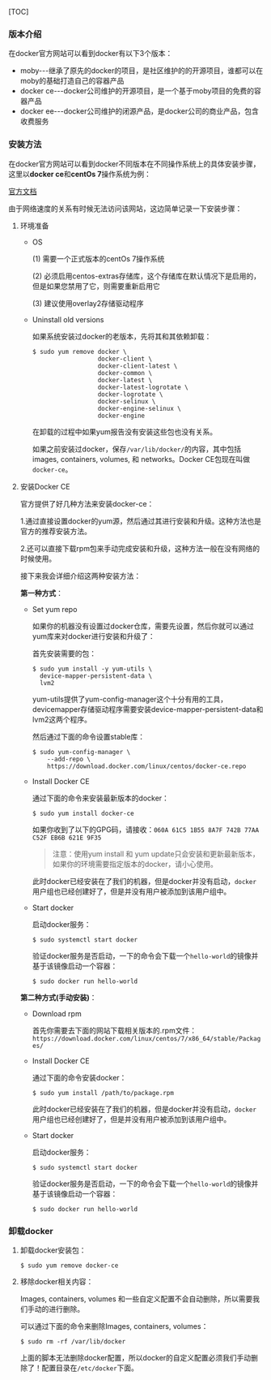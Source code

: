 [TOC]

### 版本介绍

在docker官方网站可以看到docker有以下3个版本：

- moby---继承了原先的docker的项目，是社区维护的的开源项目，谁都可以在moby的基础打造自己的容器产品
- docker ce---docker公司维护的开源项目，是一个基于moby项目的免费的容器产品
- docker ee---docker公司维护的闭源产品，是docker公司的商业产品，包含收费服务


### 安装方法

在docker官方网站可以看到docker不同版本在不同操作系统上的具体安装步骤，这里以**docker ce**和**centOs 7**操作系统为例：

[官方文档](https://docs.docker.com/install/linux/docker-ce/centos/)

由于网络速度的关系有时候无法访问该网站，这边简单记录一下安装步骤：

1. 环境准备

    - OS

        (1) 需要一个正式版本的centOs 7操作系统

        (2) 必须启用centos-extras存储库，这个存储库在默认情况下是启用的，但是如果您禁用了它，则需要重新启用它

        (3) 建议使用overlay2存储驱动程序
        
    - Uninstall old versions

        如果系统安装过docker的老版本，先将其和其依赖卸载：
        
        ```
        $ sudo yum remove docker \
                          docker-client \
                          docker-client-latest \
                          docker-common \
                          docker-latest \
                          docker-latest-logrotate \
                          docker-logrotate \
                          docker-selinux \
                          docker-engine-selinux \
                          docker-engine
        ```
        
        在卸载的过程中如果yum报告没有安装这些包也没有关系。
        
        如果之前安装过docker，保存`/var/lib/docker/`的内容，其中包括images, containers, volumes, 和 networks。Docker CE包现在叫做`docker-ce`。

2. 安装Docker CE

    官方提供了好几种方法来安装docker-ce：

    ​	1.通过直接设置docker的yum源，然后通过其进行安装和升级。这种方法也是官方的推荐安装方法。

    ​	2.还可以直接下载rpm包来手动完成安装和升级，这种方法一般在没有网络的时候使用。

    接下来我会详细介绍这两种安装方法：

    **第一种方式**：

      - Set yum repo

          如果你的机器没有设置过docker仓库，需要先设置，然后你就可以通过yum库来对docker进行安装和升级了：

          首先安装需要的包：

          ```
          $ sudo yum install -y yum-utils \
            device-mapper-persistent-data \
            lvm2
          ```

          yum-utils提供了yum-config-manager这个十分有用的工具，devicemapper存储驱动程序需要安装device-mapper-persistent-data和lvm2这两个程序。

          然后通过下面的命令设置stable库：

          ```
          $ sudo yum-config-manager \
              --add-repo \
              https://download.docker.com/linux/centos/docker-ce.repo
          ```

      - Install Docker CE

          通过下面的命令来安装最新版本的docker：

          ```
          $ sudo yum install docker-ce
          ```

          如果你收到了以下的GPG码，请接收：`060A 61C5 1B55 8A7F 742B 77AA C52F EB6B 621E 9F35`

          > 注意：使用yum install 和 yum update只会安装和更新最新版本，如果你的环境需要指定版本的docker，请小心使用。
          
          此时docker已经安装在了我们的机器，但是docker并没有启动，`docker`用户组也已经创建好了，但是并没有用户被添加到该用户组中。
          
      - Start docker
      
          启动docker服务：
          
          ```
          $ sudo systemctl start docker
          ```
          
          验证docker服务是否启动，一下的命令会下载一个`hello-world`的镜像并基于该镜像启动一个容器：
          
          ```
          $ sudo docker run hello-world
          ```
          

    **第二种方式(手动安装)**：

      - Download rpm

          首先你需要去下面的网站下载相关版本的.rpm文件：`https://download.docker.com/linux/centos/7/x86_64/stable/Packages/`

      - Install Docker CE

          通过下面的命令安装docker：

          ```
          $ sudo yum install /path/to/package.rpm
          ```

          此时docker已经安装在了我们的机器，但是docker并没有启动，`docker`用户组也已经创建好了，但是并没有用户被添加到该用户组中。

      - Start docker

          启动docker服务：

          ```
          $ sudo systemctl start docker
          ```

          验证docker服务是否启动，一下的命令会下载一个`hello-world`的镜像并基于该镜像启动一个容器：

          ```
          $ sudo docker run hello-world
          ```

### 卸载docker

  1. 卸载docker安装包：

     ```
     $ sudo yum remove docker-ce
     ```

  2. 移除docker相关内容：

     Images, containers, volumes 和一些自定义配置不会自动删除，所以需要我们手动的进行删除。

     可以通过下面的命令来删除Images, containers, volumes：

     ```
     $ sudo rm -rf /var/lib/docker
     ```

     上面的脚本无法删除docker配置，所以docker的自定义配置必须我们手动删除了！配置目录在`/etc/docker`下面。
